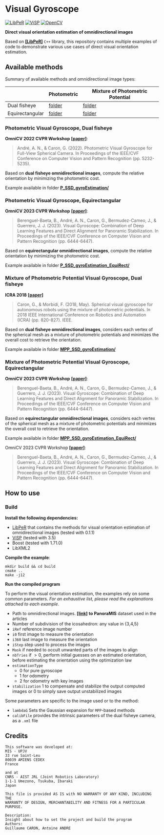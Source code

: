 # Visual Gyroscope

[![LibPeR](https://img.shields.io/badge/LibPeR-0.1.1-green)](https://github.com/PerceptionRobotique/libPeR_base/releases/tag/v0.1.1)
[![ViSP](https://img.shields.io/badge/ViSP-3.5-green)](https://visp.inria.fr/)
[![OpenCV](https://img.shields.io/badge/OpenCV-4.2-green)](https://opencv.org/)

**Direct visual orientation estimation of omnidirectional images**

Based on [**[LibPeR]**](https://github.com/PerceptionRobotique/libPeR_base) `C++` library, this repository contains multiple examples of code to demonstrate various use cases of direct visual orientation estimation.

## Available methods

Summary of available methods and omnidirectional image types:

|                 | Photometric                              | Mixture of Photometric Potential           |
| --------------- | ---------------------------------------- | ------------------------------------------ |
| Dual fisheye    | [folder](P_SSD_gyroEstimation/)          | [folder](MPP_SSD_gyroEstimation/)          |
| Equirectangular | [folder](P_SSD_gyroEstimation_EquiRect/) | [folder](MPP_SSD_gyroEstimation_EquiRect/) |

### Photometric Visual Gyroscope, Dual fisheye

**OmniCV 2022 CVPR Workshop** [**[paper]**](https://openaccess.thecvf.com/content/CVPR2022W/OmniCV/papers/Andre_Photometric_Visual_Gyroscope_for_Full-View_Spherical_Camera_CVPRW_2022_paper.pdf):

> André, A. N., & Caron, G. (2022). Photometric Visual Gyroscope for Full-View Spherical Camera. In Proceedings of the IEEE/CVF Conference on Computer Vision and Pattern Recognition (pp. 5232-5235).

Based on **dual fisheye omnidirectional images**, compute the relative orientation by minimizing the photometric cost.

Example available in folder **[P_SSD_gyroEstimation/](P_SSD_gyroEstimation/)**

### Photometric Visual Gyroscope, Equirectangular

**OmniCV 2023 CVPR Workshop** [**[paper]**](https://openaccess.thecvf.com/content/CVPR2023W/OmniCV/papers/Berenguel-Baeta_Visual_Gyroscope_Combination_of_Deep_Learning_Features_and_Direct_Alignment_CVPRW_2023_paper.pdf):

> Berenguel-Baeta, B., André, A. N., Caron, G., Bermudez-Cameo, J., & Guerrero, J. J. (2023). Visual Gyroscope: Combination of Deep Learning Features and Direct Alignment for Panoramic Stabilization. In Proceedings of the IEEE/CVF Conference on Computer Vision and Pattern Recognition (pp. 6444-6447).

Based on **equirectangular omnidirectional images**, compute the relative orientation by minimizing the photometric cost.

Example available in folder **[P_SSD_gyroEstimation_EquiRect/](P_SSD_gyroEstimation_EquiRect/)**

### Mixture of Photometric Potential Visual Gyroscope, Dual fisheye

**ICRA 2018** [**[paper]**](https://hal.science/hal-01716939/file/CaMo_ICRA18.pdf)

> Caron, G., & Morbidi, F. (2018, May). Spherical visual gyroscope for autonomous robots using the mixture of photometric potentials. In 2018 IEEE International Conference on Robotics and Automation (ICRA) (pp. 820-827). IEEE.

Based on **dual fisheye omnidirectional images**, considers each vertex of the spherical mesh as a mixture of photometric potentials and minimizes the overall cost to retrieve the orientation.

Example available in folder **[MPP_SSD_gyroEstimation/](MPP_SSD_gyroEstimation/)**

### Mixture of Photometric Potential Visual Gyroscope, Equirectangular

**OmniCV 2023 CVPR Workshop** [**[paper]**](https://openaccess.thecvf.com/content/CVPR2023W/OmniCV/papers/Berenguel-Baeta_Visual_Gyroscope_Combination_of_Deep_Learning_Features_and_Direct_Alignment_CVPRW_2023_paper.pdf):

> Berenguel-Baeta, B., André, A. N., Caron, G., Bermudez-Cameo, J., & Guerrero, J. J. (2023). Visual Gyroscope: Combination of Deep Learning Features and Direct Alignment for Panoramic Stabilization. In Proceedings of the IEEE/CVF Conference on Computer Vision and Pattern Recognition (pp. 6444-6447).

Based on **equirectangular omnidirectional images**, considers each vertex of the spherical mesh as a mixture of photometric potentials and minimizes the overall cost to retrieve the orientation.

Example available in folder **[MPP_SSD_gyroEstimation_EquiRect/](MPP_SSD_gyroEstimation_EquiRect/)**

OmniCV 2023 CVPR Workshop [**[paper]**](https://openaccess.thecvf.com/content/CVPR2023W/OmniCV/papers/Berenguel-Baeta_Visual_Gyroscope_Combination_of_Deep_Learning_Features_and_Direct_Alignment_CVPRW_2023_paper.pdf):

> Berenguel-Baeta, B., André, A. N., Caron, G., Bermudez-Cameo, J., & Guerrero, J. J. (2023). Visual Gyroscope: Combination of Deep Learning Features and Direct Alignment for Panoramic Stabilization. In Proceedings of the IEEE/CVF Conference on Computer Vision and Pattern Recognition (pp. 6444-6447).

## How to use

### Build

**Install the following dependencies:**

- [LibPeR](https://github.com/PerceptionRobotique/libPeR_base) that contains the methods for visual orientation estimation of omnidirectional images (tested with 0.1.1)
- [ViSP](https://visp.inria.fr/) (tested with 3.5)
- Boost (tested with 1.71.0)
- LibXML2

**Compile the example**:

```
mkdir build && cd build
cmake ..
make -j12
```

**Run the compiled program**

To perform the visual orientation estimation, the examples rely on some common parameters. _For an exhaustive list, please read the explanations attached to each example_.

- Path to omnidirectional images. [**[link]**](https://home.mis.u-picardie.fr/~panoramis/) **to PanoraMIS** dataset used in the articles
- Number of subdivision of the icosahedron: any value in {3,4,5}
- `iRef` reference image number
- `i0` first image to measure the orientation
- `i360` last image to measure the orientation
- `iStep` step used to process the images
- `Mask` if needed to occult unwanted parts of the images to align
- `nbTries` if $>0$, perform initial guesses on an estimated orientation, before estimating the orientation using the optimization law
- `estimationType`
  - 0 for pure gyroscope
  - 1 for odometry
  - 2 for odometry with key images
- `stabilization` 1 to compensate and stabilize the output computed images or 0 to simply save output unstabilized images

Some parameters are specific to the image used or to the method:

- `lambdaG` Sets the Gaussian expansion for `MPP`-based methods
- `calibFile` provides the intrinsic parameters of the dual fisheye camera, as a `.xml` file

## Credits

```
This software was developed at:
MIS - UPJV
33 rue Saint-Leu
80039 AMIENS CEDEX
France

and at
CNRS - AIST JRL (Joint Robotics Laboratory)
1-1-1 Umezono, Tsukuba, Ibaraki
Japan

This file is provided AS IS with NO WARRANTY OF ANY KIND, INCLUDING THE
WARRANTY OF DESIGN, MERCHANTABILITY AND FITNESS FOR A PARTICULAR PURPOSE.

Description:
Insight about how to set the project and build the program
Authors:
Guillaume CARON, Antoine ANDRE

```
